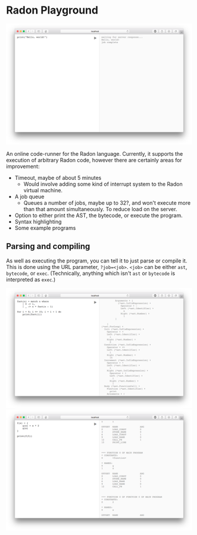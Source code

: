 # Radon Playground

![](exec.png)

An online code-runner for the Radon language. Currently, it supports the
execution of arbitrary Radon code, however there are certainly areas for
improvement:

 - Timeout, maybe of about 5 minutes
   - Would involve adding some kind of interrupt system to the Radon
   	 virtual machine.
 - A job queue
   - Queues a number of jobs, maybe up to 32?, and won't execute more than
	 that amount simultaneously. To reduce load on the server.
 - Option to either print the AST, the bytecode, or execute the program.
 - Syntax highlighting
 - Some example programs

## Parsing and compiling

As well as executing the program, you can tell it to just parse or compile
it. This is done using the URL parameter, `?job=<job>`. `<job>` can be either
`ast`, `bytecode`, or `exec`. (Technically, anything which isn't `ast` or
`bytecode` is interpreted as `exec`.)

![](ast.png)
![](bytecode.png)
	
